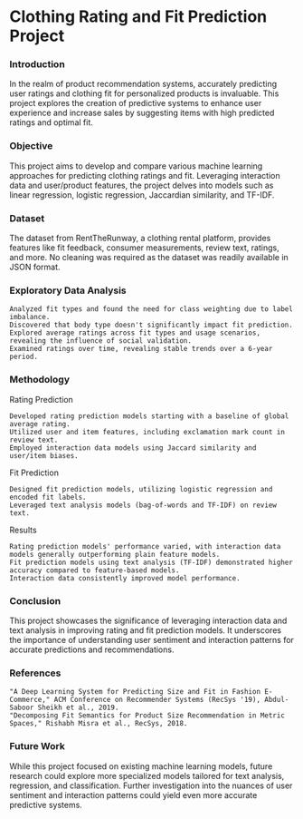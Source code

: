 # Clothing Rating and Fit Prediction Project

### Introduction

In the realm of product recommendation systems, accurately predicting user ratings and clothing fit for personalized products is invaluable. This project explores the creation of predictive systems to enhance user experience and increase sales by suggesting items with high predicted ratings and optimal fit.

### Objective

This project aims to develop and compare various machine learning approaches for predicting clothing ratings and fit. Leveraging interaction data and user/product features, the project delves into models such as linear regression, logistic regression, Jaccardian similarity, and TF-IDF.

### Dataset

The dataset from RentTheRunway, a clothing rental platform, provides features like fit feedback, consumer measurements, review text, ratings, and more. No cleaning was required as the dataset was readily available in JSON format.

### Exploratory Data Analysis

    Analyzed fit types and found the need for class weighting due to label imbalance.
    Discovered that body type doesn't significantly impact fit prediction.
    Explored average ratings across fit types and usage scenarios, revealing the influence of social validation.
    Examined ratings over time, revealing stable trends over a 6-year period.

### Methodology
Rating Prediction

    Developed rating prediction models starting with a baseline of global average rating.
    Utilized user and item features, including exclamation mark count in review text.
    Employed interaction data models using Jaccard similarity and user/item biases.

Fit Prediction

    Designed fit prediction models, utilizing logistic regression and encoded fit labels.
    Leveraged text analysis models (bag-of-words and TF-IDF) on review text.

Results

    Rating prediction models' performance varied, with interaction data models generally outperforming plain feature models.
    Fit prediction models using text analysis (TF-IDF) demonstrated higher accuracy compared to feature-based models.
    Interaction data consistently improved model performance.

### Conclusion

This project showcases the significance of leveraging interaction data and text analysis in improving rating and fit prediction models. It underscores the importance of understanding user sentiment and interaction patterns for accurate predictions and recommendations.
### References

    "A Deep Learning System for Predicting Size and Fit in Fashion E-Commerce," ACM Conference on Recommender Systems (RecSys '19), Abdul-Saboor Sheikh et al., 2019.
    "Decomposing Fit Semantics for Product Size Recommendation in Metric Spaces," Rishabh Misra et al., RecSys, 2018.

### Future Work

While this project focused on existing machine learning models, future research could explore more specialized models tailored for text analysis, regression, and classification. Further investigation into the nuances of user sentiment and interaction patterns could yield even more accurate predictive systems.
